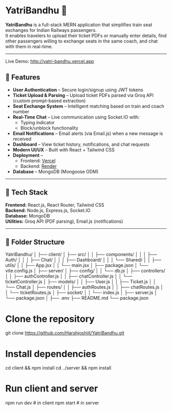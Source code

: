 # YatriBandhu 🚆

**YatriBandhu** is a full-stack MERN application that simplifies train seat exchanges for Indian Railways passengers.  
It enables travelers to upload their ticket PDFs or manually enter details, find other passengers willing to exchange seats in the same coach, and chat with them in real-time.

---

Live Demo: http://yatri-bandhu.vercel.app

## 🚀 Features

- **User Authentication** – Secure login/signup using JWT tokens  
- **Ticket Upload & Parsing** – Upload ticket PDFs parsed via Groq API (custom prompt-based extraction)  
- **Seat Exchange System** – Intelligent matching based on train and coach number  
- **Real-Time Chat** – Live communication using Socket.IO with:
  - Typing indicator  
  - Block/unblock functionality  
- **Email Notifications** – Email alerts (via Email.js) when a new message is received  
- **Dashboard** – View ticket history, notifications, and chat requests  
- **Modern UI/UX** – Built with React + Tailwind CSS  
- **Deployment** –  
  - Frontend: [Vercel](https://vercel.com/)  
  - Backend: [Render](https://render.com/)  
- **Database** – MongoDB (Mongoose ODM)

---

## 🧱 Tech Stack

**Frontend:** React.js, React Router, Tailwind CSS  
**Backend:** Node.js, Express.js, Socket.IO  
**Database:** MongoDB  
**Utilities:** Groq API (PDF parsing), Email.js (notifications)

---

## 🧩 Folder Structure

YatriBandhu/
│
├── client/
│   ├── src/
│   │   ├── components/
│   │   │   ├── Auth/
│   │   │   ├── Chat/
│   │   │   ├── Dashboard/
│   │   │   └── Shared/
│   │   ├── utils/
│   │   ├── App.jsx
│   │   └── main.jsx
│   ├── package.json
│   └── vite.config.js
│
├── server/
│   ├── config/
│   │   └── db.js
│   ├── controllers/ 
│   │   ├── authController.js
│   │   ├── chatController.js
│   │   └── ticketController.js
│   ├── models/
│   │   ├── User.js
│   │   ├── Ticket.js
│   │   └── Chat.js
│   ├── routes/
│   │   ├── authRoutes.js
│   │   ├── chatRoutes.js
│   │   └── ticketRoutes.js
│   ├── socket/
│   │   └── index.js
│   ├── server.js
│   └── package.json
│
├── .env
├── README.md
└── package.json

# Clone the repository
git clone https://github.com/Harshjoshiit/YatriBandhu.git

# Install dependencies
cd client && npm install
cd ../server && npm install

# Run client and server
npm run dev   # in client
npm start     # in server
